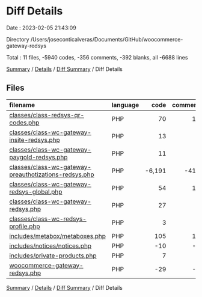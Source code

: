 # Diff Details

Date : 2023-02-05 21:43:09

Directory /Users/joseconticalveras/Documents/GitHub/woocommerce-gateway-redsys

Total : 11 files,  -5940 codes, -356 comments, -392 blanks, all -6688 lines

[Summary](results.md) / [Details](details.md) / [Diff Summary](diff.md) / Diff Details

## Files
| filename | language | code | comment | blank | total |
| :--- | :--- | ---: | ---: | ---: | ---: |
| [classes/class-redsys-qr-codes.php](/classes/class-redsys-qr-codes.php) | PHP | 70 | 14 | 9 | 93 |
| [classes/class-wc-gateway-insite-redsys.php](/classes/class-wc-gateway-insite-redsys.php) | PHP | 13 | 2 | 2 | 17 |
| [classes/class-wc-gateway-paygold-redsys.php](/classes/class-wc-gateway-paygold-redsys.php) | PHP | 11 | 0 | 0 | 11 |
| [classes/class-wc-gateway-preauthotizations-redsys.php](/classes/class-wc-gateway-preauthotizations-redsys.php) | PHP | -6,191 | -419 | -411 | -7,021 |
| [classes/class-wc-gateway-redsys-global.php](/classes/class-wc-gateway-redsys-global.php) | PHP | 54 | 18 | 7 | 79 |
| [classes/class-wc-gateway-redsys.php](/classes/class-wc-gateway-redsys.php) | PHP | 27 | 7 | -4 | 30 |
| [classes/class-wc-redsys-profile.php](/classes/class-wc-redsys-profile.php) | PHP | 3 | 0 | 1 | 4 |
| [includes/metabox/metaboxes.php](/includes/metabox/metaboxes.php) | PHP | 105 | 19 | 9 | 133 |
| [includes/notices/notices.php](/includes/notices/notices.php) | PHP | -10 | -3 | -3 | -16 |
| [includes/private-products.php](/includes/private-products.php) | PHP | 7 | 7 | 1 | 15 |
| [woocommerce-gateway-redsys.php](/woocommerce-gateway-redsys.php) | PHP | -29 | -1 | -3 | -33 |

[Summary](results.md) / [Details](details.md) / [Diff Summary](diff.md) / Diff Details